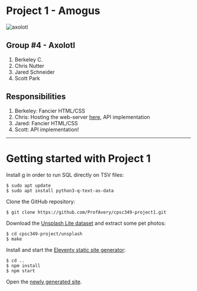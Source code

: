 # Project 1 - Amogus

![axolotl](https://assets.b8ta.com/uploads/company_asset/file/66610/eba6e6d6e93bff0e787dd2ea8337530e.png?width=720)

## Group #4 - Axolotl

1. Berkeley C. 
2. Chris Nutter
3. Jared Schneider
4. Scott Park

## Responsibilities

1. Berkeley: Fancier HTML/CSS
2. Chris: Hosting the web-server [here](https://cpsc349-project1.iamchrisama.com/), API implementation
3. Jared: Fancier HTML/CSS
4. Scott: API implementation!

---

# Getting started with Project 1

Install [q][1] in order to run SQL directly on TSV files:

```shell-session
$ sudo apt update
$ sudo apt install python3-q-text-as-data
```

Clone the GitHub repository:

```shell-session
$ git clone https://github.com/ProfAvery/cpsc349-project1.git
```

Download the [Unsplash Lite dataset][2] and extract some pet photos:

``` shell-session
$ cd cpsc349-project/unsplash
$ make
```

Install and start the [Eleventy static site generator][3]:

```shell-session
$ cd ..
$ npm install
$ npm start

```

Open the [newly generated site][4].

[1]: https://harelba.github.io/q/
[2]: https://github.com/unsplash/datasets
[3]: https://www.11ty.dev/
[4]: http://localhost:8080/
